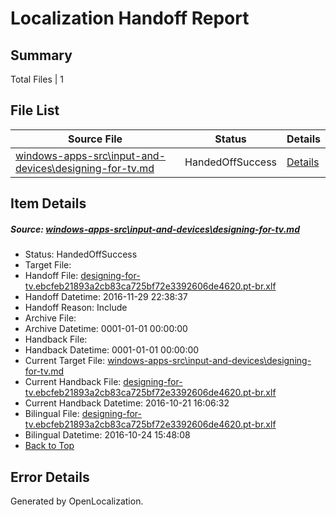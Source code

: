 # <a name='report-top'></a> Localization Handoff Report

## Summary
 Total Files | 1

## File List
 Source File | Status | Details 
 ----------- | ------ | ------- 
 [windows-apps-src\input-and-devices\designing-for-tv.md](https://cpubwin.visualstudio.com/windows-uwp/_git/windows-uwp/commit/ee0a2f5a34cbbef198a9012d0425bb84e65f3b33?path=windows-apps-src%2Finput-and-devices%2Fdesigning-for-tv.md&_a=contents) | HandedOffSuccess | [Details](#de76a3c6d4949b9203df79855e1748a81d76ca644357)

## Item Details
##### <a name='de76a3c6d4949b9203df79855e1748a81d76ca644357'></a> Source: [windows-apps-src\input-and-devices\designing-for-tv.md](https://cpubwin.visualstudio.com/windows-uwp/_git/windows-uwp/commit/ee0a2f5a34cbbef198a9012d0425bb84e65f3b33?path=windows-apps-src%2Finput-and-devices%2Fdesigning-for-tv.md&_a=contents)
* Status: HandedOffSuccess
* Target File: 
* Handoff File: [designing-for-tv.ebcfeb21893a2cb83ca725bf72e3392606de4620.pt-br.xlf](https://cpubwin.visualstudio.com/windows-uwp/_git/WDCLib.handoff/commit/7aaab3ba7afac90b78508ca9c41a6d8a085bfa18?path=ol-handoff%2Fcpubwin%2Fwindows-uwp.pt-br%2Fmaster%2Fdesigning-for-tv.ebcfeb21893a2cb83ca725bf72e3392606de4620.pt-br.xlf&_a=contents)
* Handoff Datetime: 2016-11-29 22:38:37
* Handoff Reason: Include
* Archive File: 
* Archive Datetime: 0001-01-01 00:00:00
* Handback File: 
* Handback Datetime: 0001-01-01 00:00:00
* Current Target File: [windows-apps-src\input-and-devices\designing-for-tv.md](https://cpubwin.visualstudio.com/windows-uwp/_git/windows-uwp.pt-br/commit/3dd81a5f0104a6d0309a18f3f936e65f369d2dc5?path=windows-apps-src%2Finput-and-devices%2Fdesigning-for-tv.md&_a=contents)
* Current Handback File: [designing-for-tv.ebcfeb21893a2cb83ca725bf72e3392606de4620.pt-br.xlf](https://cpubwin.visualstudio.com/windows-uwp/_git/WDCLib.handback/commit/9c7d16b855d2ba637939395bb4d8f4831e154c6c?path=ol-handback%2FMicrosoft%2Fwindows-apps.pt-br%2Fmaster%2Fdesigning-for-tv.ebcfeb21893a2cb83ca725bf72e3392606de4620.pt-br.xlf&_a=contents)
* Current Handback Datetime: 2016-10-21 16:06:32
* Bilingual File: [designing-for-tv.ebcfeb21893a2cb83ca725bf72e3392606de4620.pt-br.xlf](https://cpubwin.visualstudio.com/windows-uwp/_git/WDCLib.handback/commit/9c7d16b855d2ba637939395bb4d8f4831e154c6c?path=ol-handback%2FMicrosoft%2Fwindows-apps.pt-br%2Fmaster%2Fdesigning-for-tv.ebcfeb21893a2cb83ca725bf72e3392606de4620.pt-br.xlf&_a=contents)
* Bilingual Datetime: 2016-10-24 15:48:08
* [Back to Top](#report-top)


## Error Details

Generated by OpenLocalization.
